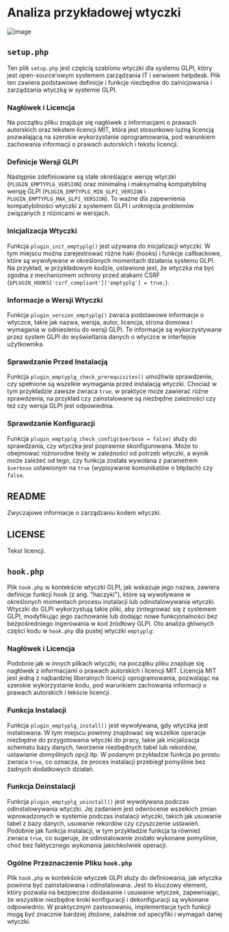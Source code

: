 # Analiza przykładowej wtyczki

![image](https://github.com/PrzedmiotFakultatywny2024/Cw5_21_04_2024/assets/24464854/69b6b42b-36e8-4c40-9124-c6af1d237fa7)

## `setup.php`

Ten plik `setup.php` jest częścią szablonu wtyczki dla systemu GLPI, który jest open-source'owym systemem zarządzania IT i serwisem helpdesk. Plik ten zawiera podstawowe definicje i funkcje niezbędne do zainicjowania i zarządzania wtyczką w systemie GLPI. 

### Nagłówek i Licencja
Na początku pliku znajduje się nagłówek z informacjami o prawach autorskich oraz tekstem licencji MIT, która jest stosunkowo luźną licencją pozwalającą na szerokie wykorzystanie oprogramowania, pod warunkiem zachowania informacji o prawach autorskich i tekstu licencji.

### Definicje Wersji GLPI
Następnie zdefiniowane są stałe określające wersję wtyczki (`PLUGIN_EMPTYPLG_VERSION`) oraz minimalną i maksymalną kompatybilną wersję GLPI (`PLUGIN_EMPTYPLG_MIN_GLPI_VERSION` i `PLUGIN_EMPTYPLG_MAX_GLPI_VERSION`). To ważne dla zapewnienia kompatybilności wtyczki z systemem GLPI i uniknięcia problemów związanych z różnicami w wersjach.

### Inicjalizacja Wtyczki
Funkcja `plugin_init_emptyplg()` jest używana do inicjalizacji wtyczki. W tym miejscu można zarejestrować różne haki (hooks) i funkcje callbackowe, które są wywoływane w określonych momentach działania systemu GLPI. Na przykład, w przykładowym kodzie, ustawione jest, że wtyczka ma być zgodna z mechanizmem ochrony przed atakami CSRF (`$PLUGIN_HOOKS['csrf_compliant']['emptyplg'] = true;`).

### Informacje o Wersji Wtyczki
Funkcja `plugin_version_emptyplg()` zwraca podstawowe informacje o wtyczce, takie jak nazwa, wersja, autor, licencja, strona domowa i wymagania w odniesieniu do wersji GLPI. Te informacje są wykorzystywane przez system GLPI do wyświetlania danych o wtyczce w interfejsie użytkownika.

### Sprawdzanie Przed Instalacją
Funkcja `plugin_emptyplg_check_prerequisites()` umożliwia sprawdzenie, czy spełnione są wszelkie wymagania przed instalacją wtyczki. Chociaż w tym przykładzie zawsze zwraca `true`, w praktyce może zawierać różne sprawdzenia, na przykład czy zainstalowane są niezbędne zależności czy też czy wersja GLPI jest odpowiednia.

### Sprawdzanie Konfiguracji
Funkcja `plugin_emptyplg_check_config($verbose = false)` służy do sprawdzania, czy wtyczka jest poprawnie skonfigurowana. Może to obejmować różnorodne testy w zależności od potrzeb wtyczki, a wynik może zależeć od tego, czy funkcja została wywołana z parametrem `$verbose` ustawionym na `true` (wypisywanie komunikatów o błędach) czy `false`.

## README

Zwyczajowe informacje o zarządzaniu kodem wtyczki.

## LICENSE

Tekst licencji.

##   `hook.php`

Plik `hook.php` w kontekście wtyczki GLPI, jak wskazuje jego nazwa, zawiera definicje funkcji hook (z ang. "haczyki"), które są wywoływane w określonych momentach procesu instalacji lub odinstalowywania wtyczki. Wtyczki do GLPI wykorzystują takie pliki, aby zintegrować się z systemem GLPI, modyfikując jego zachowanie lub dodając nowe funkcjonalności bez bezpośredniego ingerowania w kod źródłowy GLPI. Oto analiza głównych części kodu w `hook.php` dla pustej wtyczki `emptyplg`:

### Nagłówek i Licencja
Podobnie jak w innych plikach wtyczki, na początku pliku znajduje się nagłówek z informacjami o prawach autorskich i licencji MIT. Licencja MIT jest jedną z najbardziej liberalnych licencji oprogramowania, pozwalając na szerokie wykorzystanie kodu, pod warunkiem zachowania informacji o prawach autorskich i tekście licencji.

### Funkcja Instalacji
Funkcja `plugin_emptyplg_install()` jest wywoływana, gdy wtyczka jest instalowana. W tym miejscu powinny znajdować się wszelkie operacje niezbędne do przygotowania wtyczki do pracy, takie jak inicjalizacja schematu bazy danych, tworzenie niezbędnych tabel lub rekordów, ustawianie domyślnych opcji itp. W podanym przykładzie funkcja po prostu zwraca `true`, co oznacza, że proces instalacji przebiegł pomyślnie bez żadnych dodatkowych działań.

### Funkcja Deinstalacji
Funkcja `plugin_emptyplg_uninstall()` jest wywoływana podczas odinstalowywania wtyczki. Jej zadaniem jest odwrócenie wszelkich zmian wprowadzonych w systemie podczas instalacji wtyczki, takich jak usuwanie tabel z bazy danych, usuwanie rekordów czy czyszczenie ustawień. Podobnie jak funkcja instalacji, w tym przykładzie funkcja ta również zwraca `true`, co sugeruje, że odinstalowanie zostało wykonane pomyślnie, choć bez faktycznego wykonania jakichkolwiek operacji.

### Ogólne Przeznaczenie Pliku `hook.php`
Plik `hook.php` w kontekście wtyczek GLPI służy do definiowania, jak wtyczka powinna być zainstalowana i odinstalowana. Jest to kluczowy element, który pozwala na bezpieczne dodawanie i usuwanie wtyczek, zapewniając, że wszystkie niezbędne kroki konfiguracji i dekonfiguracji są wykonane odpowiednio. W praktycznym zastosowaniu, implementacje tych funkcji mogą być znacznie bardziej złożone, zależnie od specyfiki i wymagań danej wtyczki.


